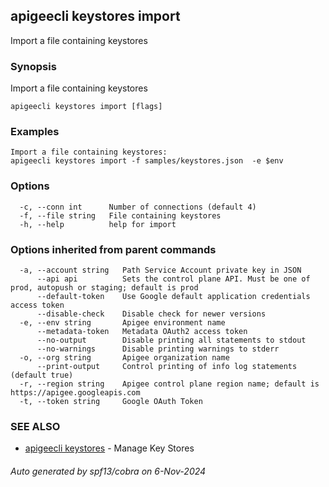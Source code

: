 ## apigeecli keystores import

Import a file containing keystores

### Synopsis

Import a file containing keystores

```
apigeecli keystores import [flags]
```

### Examples

```
Import a file containing keystores:
apigeecli keystores import -f samples/keystores.json  -e $env
```

### Options

```
  -c, --conn int      Number of connections (default 4)
  -f, --file string   File containing keystores
  -h, --help          help for import
```

### Options inherited from parent commands

```
  -a, --account string   Path Service Account private key in JSON
      --api api          Sets the control plane API. Must be one of prod, autopush or staging; default is prod
      --default-token    Use Google default application credentials access token
      --disable-check    Disable check for newer versions
  -e, --env string       Apigee environment name
      --metadata-token   Metadata OAuth2 access token
      --no-output        Disable printing all statements to stdout
      --no-warnings      Disable printing warnings to stderr
  -o, --org string       Apigee organization name
      --print-output     Control printing of info log statements (default true)
  -r, --region string    Apigee control plane region name; default is https://apigee.googleapis.com
  -t, --token string     Google OAuth Token
```

### SEE ALSO

* [apigeecli keystores](apigeecli_keystores.md)	 - Manage Key Stores

###### Auto generated by spf13/cobra on 6-Nov-2024

